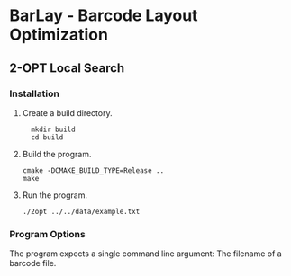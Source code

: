 # BarLay - Barcode Layout Optimization
## 2-OPT Local Search

### Installation

1. Create a build directory.

   ````
     mkdir build
     cd build
   ````
   
2. Build the program.

   ````
   cmake -DCMAKE_BUILD_TYPE=Release ..
   make
   ````


4. Run the program.

   ````
   ./2opt ../../data/example.txt
   ````
   
### Program Options

The program expects a single command line argument: The filename of a barcode file. 
